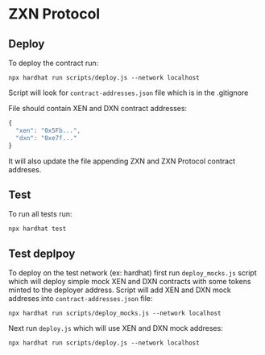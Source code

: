 # ZXN Protocol #

## Deploy ##

To deploy the contract run:

```
npx hardhat run scripts/deploy.js --network localhost
```

Script will look for `contract-addresses.json` file which is in the .gitignore

File should contain XEN and DXN contract addresses:

```js
{
  "xen": "0x5Fb...",
  "dxn": "0xe7f..."
}
```

It will also update the file appending ZXN and ZXN Protocol contract addreses.

## Test ##

To run all tests run:

```
npx hardhat test
```

## Test deplpoy ##

To deploy on the test network (ex: hardhat) first run `deploy_mocks.js` script which will deploy simple mock XEN and DXN contracts with some tokens minted to the deployer address. Script will add XEN and DXN mock addreses into `contract-addresses.json` file:

```
npx hardhat run scripts/deploy_mocks.js --network localhost
```

Next run `deploy.js` which will use XEN and DXN mock addreses:

```
npx hardhat run scripts/deploy.js --network localhost
```

